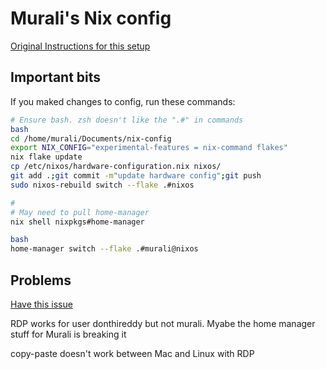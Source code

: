 # Murali's Nix config

[Original Instructions for this setup](https://github.com/Misterio77/nix-starter-configs/tree/main?tab=readme-ov-file)

## Important bits

If you maked changes to config, run these commands:
```bash
# Ensure bash. zsh doesn't like the ".#" in commands
bash
cd /home/murali/Documents/nix-config
export NIX_CONFIG="experimental-features = nix-command flakes"
nix flake update
cp /etc/nixos/hardware-configuration.nix nixos/
git add .;git commit -m"update hardware config";git push
sudo nixos-rebuild switch --flake .#nixos

#
# May need to pull home-manager
nix shell nixpkgs#home-manager

bash
home-manager switch --flake .#murali@nixos
```


## Problems

[Have this issue](https://discourse.nixos.org/t/remote-desktop-black-screen-gnome-rdp-enabled-in-settings-app/42543/12)

RDP works for user donthireddy but not murali.
Myabe the home manager stuff for Murali is breaking it


copy-paste doesn't work between Mac and Linux with RDP


